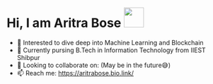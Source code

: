 # Hi, I am Aritra Bose   <img src="https://c.tenor.com/nebZyl8oN7IAAAAi/wave-hello.gif" width="45px">
- 👀 Interested to dive deep into Machine Learning and Blockchain
- 🌱 Currently pursing B.Tech in Information Technology from IIEST Shibpur
- 💞️ Looking to collaborate on: (May be in the future😅)
- 📫 Reach me: https://aritrabose.bio.link/

<!---
bose-aritra2003/bose-aritra2003 is a ✨ special ✨ repository because its `README.md` (this file) appears on your GitHub profile.
You can click the Preview link to take a look at your changes.
--->
